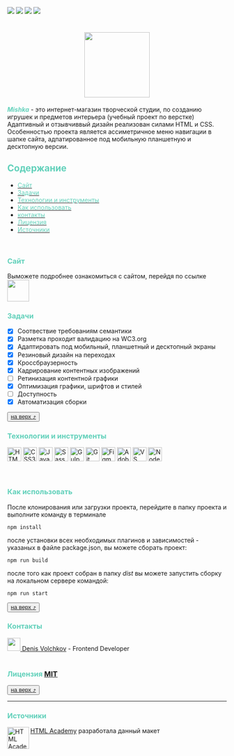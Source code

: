 [<img src="https://img.shields.io/badge/valid-white?logo=w3c&logoColor=FFFFFF&label=validator&labelColor=444444&color=33c615">](https://validator.w3.org/nu/?doc=https%3A%2F%2Fdenvolch.github.io%2Fmishka%2F) <img  src="https://img.shields.io/badge/study-white?logoColor=FFFFFF&label=project&labelColor=444444&color=0c70d3"> <img src="https://img.shields.io/badge/used-white?logo=BEM&logoColor=dd8b0f&label=BEM%20methodology&labelColor=444444&color=dd8b0f"> <img src="https://img.shields.io/badge/v9.6.0-white?logo=npm&logoColor=%23CB3837&label=npm&labelColor=444444&color=CB3837"> 


<h1 id="logo" align="center">
  <a href="https://denvolch.github.io/mishka/">
    <picture>
      <source media="(min-width: 1250px) and (prefers-color-scheme: dark)" srcset="https://denvolch.github.io/mishka/images/svg/mishka-logo-desktop--dark.svg" width="200">
      <source media="(min-width: 1250px) and (prefers-color-scheme: light)" srcset="https://denvolch.github.io/mishka/images/svg/mishka-logo-desktop.svg" width="200">
      <source media="(min-width: 768px) and (prefers-color-scheme: dark)" srcset="https://denvolch.github.io/mishka/images/svg/mishka-logo-tablet--dark.svg" width="150">
      <source media="(min-width: 768px) and (prefers-color-scheme: light)" srcset="https://denvolch.github.io/mishka/images/svg/mishka-logo-tablet.svg" width="150">
      <source media="(prefers-color-scheme: dark)" srcset="https://denvolch.github.io/mishka/images/svg/mishka-logo-mobile--dark.svg" width="100">
      <img src="https://denvolch.github.io/mishka/images/svg/mishka-logo-mobile.svg" width="100">
    </picture>
  </a>
</h1>

<span style="color: #63d1bb"><b><i>Mishka</i></b></span> - это интернет-магазин творческой студии, по созданию игрушек и предметов интерьера (учебный проект по верстке)
Адаптивный и отзывчиввый дизайн реализован силами HTML и CSS. Особенностью проекта является ассиметричное меню навигации в шапке сайта, адпатированное под мобильную планшетную и десктопную версии.
</br>

## <span style="color: #63d1bb">Содержание</span>
  
+ [<span style="color: #63d1bb">Сайт</span>](#site)
+ [<span style="color: #63d1bb">Задачи</span>](#tasks)
+ [<span style="color: #63d1bb">Технологии и инструменты</span>](#tech)
+ [<span style="color: #63d1bb">Как использовать</span>](#start)
+ [<span style="color: #63d1bb">контакты</span>](#contacts)
+ [<span style="color: #63d1bb">Лицензия</span>](#licence)
+ [<span style="color: #63d1bb">Источники</span>](#source)
</br>


### <span id="site" style="color: #63d1bb">Сайт</span>
Выможете подробнее ознакомиться с сайтом, перейдя по ссылке <a href="https://denvolch.github.io/mishka/" title="https://denvolch.github.io"><picture><source media="(prefers-color-scheme: dark)" srcset="https://denvolch.github.io/mishka/images/svg/mishka-logo-mobile--dark.svg" width="50"><img src="https://denvolch.github.io/mishka/images/svg/mishka-logo-mobile.svg" width="50"></picture></a>
</br>


### <span id="tasks" style="color: #63d1bb">Задачи</span>
 - [x] Соотвествие требованиям семантики
 - [x] Разметка проходит валидацию на WC3.org
 - [x] Адаптировать под мобильный, планшетный и десктопный экраны
 - [x] Резиновый дизайн на переходах
 - [x] Кроссбраузерность 
 - [x] Кадрирование контентных изображений
 - [ ] Ретинизация контентной графики
 - [x] Оптимизация графики, шрифтов и стилей
 - [ ] Доступность
 - [x] Автоматизация сборки

<button>[на верх :arrow_heading_up:](#logo)</button>
</br>

### <span id="tech" style="color: #63d1bb">Технологии и инструменты</span>
<div>
    <img style="width: 2rem" src="https://cdn.jsdelivr.net/gh/devicons/devicon/icons/html5/html5-original.svg" title="HTML5"/>
    <img style="width: 2rem" src="https://cdn.jsdelivr.net/gh/devicons/devicon/icons/css3/css3-original.svg" title="CSS3"/>
    <img style="width: 2rem" src="https://cdn.jsdelivr.net/gh/devicons/devicon/icons/javascript/javascript-original.svg" title="JavaScript"/>
    <img style="width: 2rem" src="https://cdn.jsdelivr.net/gh/devicons/devicon/icons/sass/sass-original.svg" title="Sass"/>
    <img style="width: 2rem" src="https://cdn.jsdelivr.net/gh/devicons/devicon/icons/gulp/gulp-plain.svg" title="Gulp"/>
    <img style="width: 2rem" src="https://cdn.jsdelivr.net/gh/devicons/devicon/icons/git/git-original.svg" title="Git"/>
    <img style="width: 2rem" src="https://cdn.jsdelivr.net/gh/devicons/devicon/icons/figma/figma-original.svg" title="Figma"/>
    <img style="width: 2rem" src="https://cdn.jsdelivr.net/gh/devicons/devicon/icons/illustrator/illustrator-line.svg" title="Adobe Illustrator"/>
    <img style="width: 2rem" src="https://cdn.jsdelivr.net/gh/devicons/devicon/icons/vscode/vscode-original.svg" title="VS Code"/>
    <img style="width: 2rem" src="https://cdn.jsdelivr.net/gh/devicons/devicon/icons/nodejs/nodejs-original.svg" title="Node.js"/>
</div>
<br/>    
<br/>    

### <span id="start" style="color: #63d1bb">Как использовать</span>
После клонирования или загрузки проекта, перейдите в папку проекта и выполните команду в терминале
```node
npm install
```
после установки всех необходимых плагинов и зависимостей - указаных в файле package.json, вы можете сборать проект:
```node
npm run build
```
после того как проект собран в папку *dist* вы можете запустить сборку на локальном сервере командой:
```node
npm run start
```
<button>[на верх :arrow_heading_up:](#logo)</button>
</br>

### <span id="contacts" style="color: #63d1bb">Контакты</span>
<div style="vertical-align: top;">
<a href="https://vk.com/denv0lc">
<img width="30" src="https://upload.wikimedia.org/wikipedia/commons/f/f3/VK_Compact_Logo_(2021-present).svg"><span> Denis Volchkov</span></a> - Frontend Developer
</div>
</br>

### <span id="licence" style="color: #63d1bb">Лицензия</span> [MIT](./LICENSE)
<button>[на верх :arrow_heading_up:](#logo)</button>
</br>

---
### <span id="source" style="color: #63d1bb">Источники</span>
[<a href="https://htmlacademy.ru"><img align="left" width="50" height="50" alt="HTML Academy" src="https://up.htmlacademy.ru/static/img/intensive/adaptive/logo-for-github-2.png">HTML Academy](https://htmlacademy.ru)
разработала данный макет 
